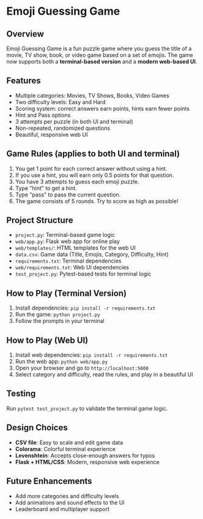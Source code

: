 # Emoji Guessing Game

## Overview
Emoji Guessing Game is a fun puzzle game where you guess the title of a movie, TV show, book, or video game based on a set of emojis. The game now supports both a **terminal-based version** and a **modern web-based UI**.

## Features
- Multiple categories: Movies, TV Shows, Books, Video Games
- Two difficulty levels: Easy and Hard
- Scoring system: correct answers earn points, hints earn fewer points
- Hint and Pass options
- 3 attempts per puzzle (in both UI and terminal)
- Non-repeated, randomized questions
- Beautiful, responsive web UI

## Game Rules (applies to both UI and terminal)
1. You get 1 point for each correct answer without using a hint.
2. If you use a hint, you will earn only 0.5 points for that question.
3. You have 3 attempts to guess each emoji puzzle.
4. Type "hint" to get a hint.
5. Type "pass" to pass the current question.
6. The game consists of 5 rounds. Try to score as high as possible!

## Project Structure
- `project.py`: Terminal-based game logic
- `web/app.py`: Flask web app for online play
- `web/templates/`: HTML templates for the web UI
- `data.csv`: Game data (Title, Emojis, Category, Difficulty, Hint)
- `requirements.txt`: Terminal dependencies
- `web/requirements.txt`: Web UI dependencies
- `test_project.py`: Pytest-based tests for terminal logic

## How to Play (Terminal Version)
1. Install dependencies: `pip install -r requirements.txt`
2. Run the game: `python project.py`
3. Follow the prompts in your terminal

## How to Play (Web UI)
1. Install web dependencies: `pip install -r requirements.txt`
2. Run the web app: `python web/app.py`
3. Open your browser and go to `http://localhost:5000`
4. Select category and difficulty, read the rules, and play in a beautiful UI

## Testing
Run `pytest test_project.py` to validate the terminal game logic.

## Design Choices
- **CSV file**: Easy to scale and edit game data
- **Colorama**: Colorful terminal experience
- **Levenshtein**: Accepts close-enough answers for typos
- **Flask + HTML/CSS**: Modern, responsive web experience

## Future Enhancements
- Add more categories and difficulty levels
- Add animations and sound effects to the UI
- Leaderboard and multiplayer support
